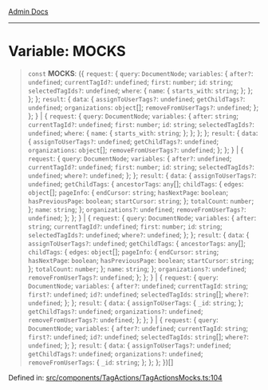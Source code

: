 [Admin Docs](/)

***

# Variable: MOCKS

> `const` **MOCKS**: (\{ `request`: \{ `query`: `DocumentNode`; `variables`: \{ `after?`: `undefined`; `currentTagId?`: `undefined`; `first`: `number`; `id`: `string`; `selectedTagIds?`: `undefined`; `where`: \{ `name`: \{ `starts_with`: `string`; \}; \}; \}; \}; `result`: \{ `data`: \{ `assignToUserTags?`: `undefined`; `getChildTags?`: `undefined`; `organizations`: `object`[]; `removeFromUserTags?`: `undefined`; \}; \}; \} \| \{ `request`: \{ `query`: `DocumentNode`; `variables`: \{ `after`: `string`; `currentTagId?`: `undefined`; `first`: `number`; `id`: `string`; `selectedTagIds?`: `undefined`; `where`: \{ `name`: \{ `starts_with`: `string`; \}; \}; \}; \}; `result`: \{ `data`: \{ `assignToUserTags?`: `undefined`; `getChildTags?`: `undefined`; `organizations`: `object`[]; `removeFromUserTags?`: `undefined`; \}; \}; \} \| \{ `request`: \{ `query`: `DocumentNode`; `variables`: \{ `after?`: `undefined`; `currentTagId?`: `undefined`; `first`: `number`; `id`: `string`; `selectedTagIds?`: `undefined`; `where?`: `undefined`; \}; \}; `result`: \{ `data`: \{ `assignToUserTags?`: `undefined`; `getChildTags`: \{ `ancestorTags`: `any`[]; `childTags`: \{ `edges`: `object`[]; `pageInfo`: \{ `endCursor`: `string`; `hasNextPage`: `boolean`; `hasPreviousPage`: `boolean`; `startCursor`: `string`; \}; `totalCount`: `number`; \}; `name`: `string`; \}; `organizations?`: `undefined`; `removeFromUserTags?`: `undefined`; \}; \}; \} \| \{ `request`: \{ `query`: `DocumentNode`; `variables`: \{ `after`: `string`; `currentTagId?`: `undefined`; `first`: `number`; `id`: `string`; `selectedTagIds?`: `undefined`; `where?`: `undefined`; \}; \}; `result`: \{ `data`: \{ `assignToUserTags?`: `undefined`; `getChildTags`: \{ `ancestorTags`: `any`[]; `childTags`: \{ `edges`: `object`[]; `pageInfo`: \{ `endCursor`: `string`; `hasNextPage`: `boolean`; `hasPreviousPage`: `boolean`; `startCursor`: `string`; \}; `totalCount`: `number`; \}; `name`: `string`; \}; `organizations?`: `undefined`; `removeFromUserTags?`: `undefined`; \}; \}; \} \| \{ `request`: \{ `query`: `DocumentNode`; `variables`: \{ `after?`: `undefined`; `currentTagId`: `string`; `first?`: `undefined`; `id?`: `undefined`; `selectedTagIds`: `string`[]; `where?`: `undefined`; \}; \}; `result`: \{ `data`: \{ `assignToUserTags`: \{ `_id`: `string`; \}; `getChildTags?`: `undefined`; `organizations?`: `undefined`; `removeFromUserTags?`: `undefined`; \}; \}; \} \| \{ `request`: \{ `query`: `DocumentNode`; `variables`: \{ `after?`: `undefined`; `currentTagId`: `string`; `first?`: `undefined`; `id?`: `undefined`; `selectedTagIds`: `string`[]; `where?`: `undefined`; \}; \}; `result`: \{ `data`: \{ `assignToUserTags?`: `undefined`; `getChildTags?`: `undefined`; `organizations?`: `undefined`; `removeFromUserTags`: \{ `_id`: `string`; \}; \}; \}; \})[]

Defined in: [src/components/TagActions/TagActionsMocks.ts:104](https://github.com/PalisadoesFoundation/talawa-admin/blob/main/src/components/TagActions/TagActionsMocks.ts#L104)
